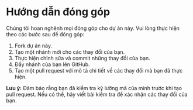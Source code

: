 # Hướng dẫn đóng góp

Chúng tôi hoan nghênh mọi đóng góp cho dự án này. Vui lòng thực hiện theo các bước sau để đóng góp:

1. Fork dự án này.
2. Tạo một nhánh mới cho các thay đổi của bạn.
3. Thực hiện chỉnh sửa và commit những thay đổi của bạn.
4. Đẩy nhánh của bạn lên GitHub.
5. Tạo một pull request với mô tả chi tiết về các thay đổi mà bạn đã thực hiện.

**Lưu ý:** Đảm bảo rằng bạn đã kiểm tra kỹ lưỡng mã của mình trước khi tạo pull request. Nếu có thể, hãy viết bài kiểm tra để xác nhận các thay đổi của bạn.